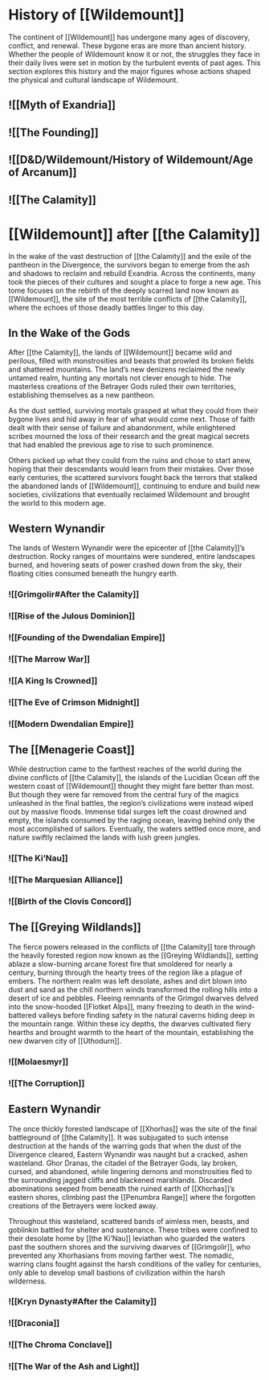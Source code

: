 # History of [[Wildemount]]

The continent of [[Wildemount]] has undergone many ages of discovery, conflict, and renewal. These bygone eras are more than ancient history. Whether the people of Wildemount know it or not, the struggles they face in their daily lives were set in motion by the turbulent events of past ages. This section explores this history and the major figures whose actions shaped the physical and cultural landscape of Wildemount.

## ![[Myth of Exandria]]

## ![[The Founding]]

## ![[D&D/Wildemount/History of Wildemount/Age of Arcanum]]

## ![[The Calamity]]

# [[Wildemount]] after [[the Calamity]]

In the wake of the vast destruction of [[the Calamity]] and the exile of the pantheon in the Divergence, the survivors began to emerge from the ash and shadows to reclaim and rebuild Exandria. Across the continents, many took the pieces of their cultures and sought a place to forge a new age. This tome focuses on the rebirth of the deeply scarred land now known as [[Wildemount]], the site of the most terrible conflicts of [[the Calamity]], where the echoes of those deadly battles linger to this day.

## In the Wake of the Gods

After [[the Calamity]], the lands of [[Wildemount]] became wild and perilous, filled with monstrosities and beasts that prowled its broken fields and shattered mountains. The land’s new denizens reclaimed the newly untamed realm, hunting any mortals not clever enough to hide. The masterless creations of the Betrayer Gods ruled their own territories, establishing themselves as a new pantheon.

As the dust settled, surviving mortals grasped at what they could from their bygone lives and hid away in fear of what would come next. Those of faith dealt with their sense of failure and abandonment, while enlightened scribes mourned the loss of their research and the great magical secrets that had enabled the previous age to rise to such prominence.

Others picked up what they could from the ruins and chose to start anew, hoping that their descendants would learn from their mistakes. Over those early centuries, the scattered survivors fought back the terrors that stalked the abandoned lands of [[Wildemount]], continuing to endure and build new societies, civilizations that eventually reclaimed Wildemount and brought the world to this modern age.

## Western Wynandir

The lands of Western Wynandir were the epicenter of [[the Calamity]]’s destruction. Rocky ranges of mountains were sundered, entire landscapes burned, and hovering seats of power crashed down from the sky, their floating cities consumed beneath the hungry earth.

### ![[Grimgolir#After the Calamity]]

### ![[Rise of the Julous Dominion]]

### ![[Founding of the Dwendalian Empire]]

### ![[The Marrow War]]

### ![[A King Is Crowned]]

### ![[The Eve of Crimson Midnight]]

### ![[Modern Dwendalian Empire]]

## The [[Menagerie Coast]]

While destruction came to the farthest reaches of the world during the divine conflicts of [[the Calamity]], the islands of the Lucidian Ocean off the western coast of [[Wildemount]] thought they might fare better than most. But though they were far removed from the central fury of the magics unleashed in the final battles, the region’s civilizations were instead wiped out by massive floods. Immense tidal surges left the coast drowned and empty, the islands consumed by the raging ocean, leaving behind only the most accomplished of sailors. Eventually, the waters settled once more, and nature swiftly reclaimed the lands with lush green jungles.

### ![[The Ki’Nau]]

### ![[The Marquesian Alliance]]

### ![[Birth of the Clovis Concord]]

## The [[Greying Wildlands]]

The fierce powers released in the conflicts of [[the Calamity]] tore through the heavily forested region now known as the [[Greying Wildlands]], setting ablaze a slow-burning arcane forest fire that smoldered for nearly a century, burning through the hearty trees of the region like a plague of embers. The northern realm was left desolate, ashes and dirt blown into dust and sand as the chill northern winds transformed the rolling hills into a desert of ice and pebbles. Fleeing remnants of the Grimgol dwarves delved into the snow-hooded [[Flotket Alps]], many freezing to death in the wind-battered valleys before finding safety in the natural caverns hiding deep in the mountain range. Within these icy depths, the dwarves cultivated fiery hearths and brought warmth to the heart of the mountain, establishing the new dwarven city of [[Uthodurn]].

### ![[Molaesmyr]]

### ![[The Corruption]]

## Eastern Wynandir

The once thickly forested landscape of [[Xhorhas]] was the site of the final battleground of [[the Calamity]]. It was subjugated to such intense destruction at the hands of the warring gods that when the dust of the Divergence cleared, Eastern Wynandir was naught but a cracked, ashen wasteland. Ghor Dranas, the citadel of the Betrayer Gods, lay broken, cursed, and abandoned, while lingering demons and monstrosities fled to the surrounding jagged cliffs and blackened marshlands. Discarded abominations seeped from beneath the ruined earth of [[Xhorhas]]’s eastern shores, climbing past the [[Penumbra Range]] where the forgotten creations of the Betrayers were locked away.

Throughout this wasteland, scattered bands of aimless men, beasts, and goblinkin battled for shelter and sustenance. These tribes were confined to their desolate home by [[the Ki’Nau]] leviathan who guarded the waters past the southern shores and the surviving dwarves of [[Grimgolir]], who prevented any Xhorhasians from moving farther west. The nomadic, warring clans fought against the harsh conditions of the valley for centuries, only able to develop small bastions of civilization within the harsh wilderness.

### ![[Kryn Dynasty#After the Calamity]]

### ![[Draconia]]

### ![[The Chroma Conclave]]

### ![[The War of the Ash and Light]]